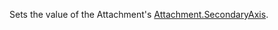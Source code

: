 Sets the value of the Attachment's [Attachment.SecondaryAxis](https://developer.roblox.com/en-us/api-reference/property/Attachment/SecondaryAxis).
